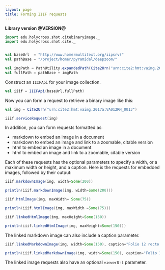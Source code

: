 ```yaml
---
layout: page
title: Forming IIIF requests
---
```



**Library version @VERSION@**


```scala mdoc:invisible
import edu.holycross.shot.citebinaryimage._
import edu.holycross.shot.cite._


val baseUrl  = "http://www.homermultitext.org/iipsrv?"
val pathBase = "/project/homer/pyramidal/deepzoom/"

val imgPath = PathUtility.expandedPath(Cite2Urn("urn:cite2:hmt:vaimg.2017a:"))
val fullPath = pathBase + imgPath
```


Construct an `IIIFApi` for your image collection.

```scala mdoc
val iiif = IIIFApi(baseUrl,fullPath)
```

Now you can form a request to retrieve a binary image like this:

```scala mdoc
val img = Cite2Urn("urn:cite2:hmt:vaimg.2017a:VA012RN_0013")

iiif.serviceRequest(img)
```


In addition, you can form requests formatted as:

- markdown to embed an image in a document
- markdown to embed an image and link to a zoomable, citable version
- html to embed an image in a document
- html to embed an image and link to a zoomable, citable version


Each of these requests has the optional parameters to specify a width, or a maximum width or height, and a caption.
Here is the requests for embedded images, followed by their output:



```scala mdoc
iiif.markdownImage(img, width=Some(200))
```
```scala mdoc:passthrough
println(iiif.markdownImage(img, width=Some(200)))
```

```scala mdoc
iiif.htmlImage(img, maxWidth= Some(75))
```
```scala mdoc:passthrough
println(iiif.htmlImage(img, maxWidth =Some(75)))
```
```scala mdoc
iiif.linkedHtmlImage(img, maxHeight=Some(150))
```
```scala mdoc:passthrough
println(iiif.linkedHtmlImage(img, maxHeight=Some(150)))
```

The linked markdown image can also include a caption parameter.

```scala mdoc
iiif.linkedMarkdownImage(img, width=Some(150), caption="Folio 12 recto of the Venetus A manuscript of the Iliad")
```
```scala mdoc:passthrough
println(iiif.linkedMarkdownImage(img, width=Some(150), caption="Folio 12 recto"))
```




The linked  image requests also have an optional `viewerUrl` parameter.
